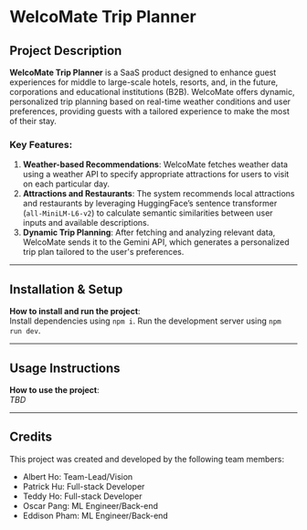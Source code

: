 # WelcoMate Trip Planner

## Project Description

**WelcoMate Trip Planner** is a SaaS product designed to enhance guest experiences for middle to large-scale hotels, resorts, and, in the future, corporations and educational institutions (B2B). WelcoMate offers dynamic, personalized trip planning based on real-time weather conditions and user preferences, providing guests with a tailored experience to make the most of their stay.

### Key Features:
1. **Weather-based Recommendations**: WelcoMate fetches weather data using a weather API to specify appropriate attractions for users to visit on each particular day.
2. **Attractions and Restaurants**: The system recommends local attractions and restaurants by leveraging HuggingFace’s sentence transformer (`all-MiniLM-L6-v2`) to calculate semantic similarities between user inputs and available descriptions.
3. **Dynamic Trip Planning**: After fetching and analyzing relevant data, WelcoMate sends it to the Gemini API, which generates a personalized trip plan tailored to the user's preferences.

---

## Installation & Setup

**How to install and run the project**:  
Install dependencies using `npm i`.
Run the development server using `npm run dev`.

---

## Usage Instructions

**How to use the project**:  
_TBD_

---

## Credits

This project was created and developed by the following team members:
- Albert Ho: Team-Lead/Vision
- Patrick Hu: Full-stack Developer
- Teddy Ho: Full-stack Developer
- Oscar Pang: ML Engineer/Back-end
- Eddison Pham: ML Engineer/Back-end
